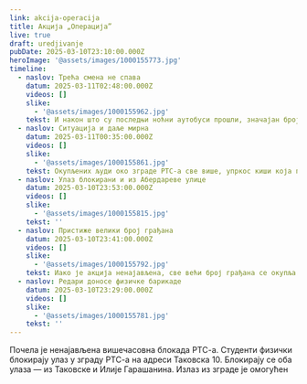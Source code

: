 ```yaml
---
link: akcija-operacija
title: Акција „Операција”
live: true
draft: uredjivanje
pubDate: 2025-03-10T23:10:00.000Z
heroImage: '@assets/images/1000155773.jpg'
timeline:
  - naslov: Трећа смена не спава
    datum: 2025-03-11T02:48:00.000Z
    videos: []
    slike:
      - '@assets/images/1000155962.jpg'
    tekst: И након што су последњи ноћни аутобуси прошли, значајан број грађана стоји испред зграде РТС-а
  - naslov: Ситуација и даље мирна
    datum: 2025-03-11T00:35:00.000Z
    videos: []
    slike:
      - '@assets/images/1000155861.jpg'
    tekst: Окупљених људи око зграде РТС-а све више, упркос киши која почиње да пада.
  - naslov: Улаз блокирани и из Абердареве улице
    datum: 2025-03-10T23:53:00.000Z
    videos: []
    slike:
      - '@assets/images/1000155815.jpg'
    tekst: ''
  - naslov: Пристиже велики број грађана
    datum: 2025-03-10T23:41:00.000Z
    videos: []
    slike:
      - '@assets/images/1000155792.jpg'
    tekst: Иако је акција ненајављена, све већи број грађана се окупља да подржи студентску иницијативу
  - naslov: Редари доносе физичке барикаде
    datum: 2025-03-10T23:29:00.000Z
    videos: []
    slike:
      - '@assets/images/1000155781.jpg'
    tekst: ''
---
```

Почела је ненајављена вишечасовна блокада РТС-а. Студенти физички блокирају улаз у зграду РТС-а на адреси Таковска 10. Блокирају се оба улаза — из Таковске и Илије Гарашанина. Излаз из зграде је омогућен

